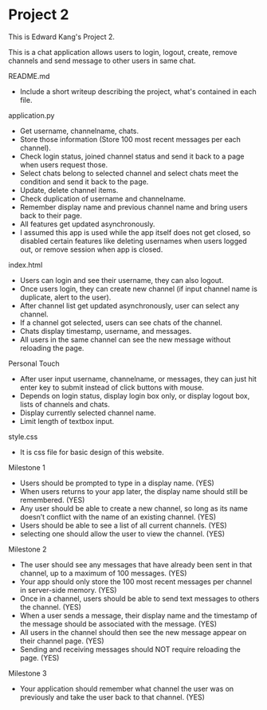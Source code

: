 # Project 2

This is Edward Kang's Project 2.

This is a chat application allows users to login, logout, create, remove channels and send message to other users in same chat.

README.md
- Include a short writeup describing the project, what's contained in each file.

application.py
- Get username, channelname, chats.
- Store those information (Store 100 most recent messages per each channel).
- Check login status, joined channel status and send it back to a page when users request those.
- Select chats belong to selected channel and select chats meet the condition and send it back to the page.
- Update, delete channel items.
- Check duplication of username and channelname.
- Remember display name and previous channel name and bring users back to their page.
- All features get updated asynchronously.
- I assumed this app is used while the app itself does not get closed, so disabled certain features like deleting usernames when users logged out, or remove session when app is closed.

index.html
- Users can login and see their username, they can also logout.
- Once users login, they can create new channel (if input channel name is duplicate, alert to the user).
- After channel list get updated asynchronously, user can select any channel.
- If a channel got selected, users can see chats of the channel.
- Chats display timestamp, username, and messages.
- All users in the same channel can see the new message without reloading the page.

Personal Touch
- After user input username, channelname, or messages, they can just hit enter key to submit instead of click buttons with mouse.
- Depends on login status, display login box only, or display logout box, lists of channels and chats.
- Display currently selected channel name.
- Limit length of textbox input.

style.css
- It is css file for basic design of this website.



Milestone 1
- Users should be prompted to type in a display name. (YES)
- When users returns to your app later, the display name should still be remembered. (YES)
- Any user should be able to create a new channel, so long as its name doesn’t conflict with the name of an existing channel. (YES)
- Users should be able to see a list of all current channels. (YES)
- selecting one should allow the user to view the channel. (YES)

Milestone 2
- The user should see any messages that have already been sent in that channel, up to a maximum of 100 messages. (YES)
- Your app should only store the 100 most recent messages per channel in server-side memory. (YES)
- Once in a channel, users should be able to send text messages to others the channel. (YES)
- When a user sends a message, their display name and the timestamp of the message should be associated with the message. (YES)
- All users in the channel should then see the new message appear on their channel page. (YES)
- Sending and receiving messages should NOT require reloading the page. (YES)

Milestone 3
- Your application should remember what channel the user was on previously and take the user back to that channel. (YES)
